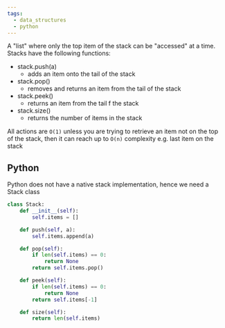 ```yaml
---
tags:
  - data_structures
  - python
---
```

A "list" where only the top item of the stack can be "accessed" at a time.
Stacks have the following functions:
- stack.push(a)
	- adds an item onto the tail of the stack
- stack.pop()
	- removes and returns an item from the tail of the stack 
- stack.peek()
	- returns an item from the tail f the stack
- stack.size()
	- returns the number of items in the stack

All actions are `O(1)` unless you are trying to retrieve an item not on the top of the stack, then it can reach up to `O(n)` complexity e.g. last item on the stack
## Python
Python does not have a native stack implementation, hence we need a Stack class

```python
class Stack:
    def __init__(self):
        self.items = []

    def push(self, a):
        self.items.append(a)

    def pop(self):
	    if len(self.items) == 0:
		    return None
        return self.items.pop()

    def peek(self):
	    if len(self.items) == 0:
		    return None
        return self.items[-1]

    def size(self):
        return len(self.items)
```

